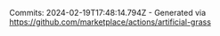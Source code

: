 Commits: 2024-02-19T17:48:14.794Z - Generated via https://github.com/marketplace/actions/artificial-grass
<br>
